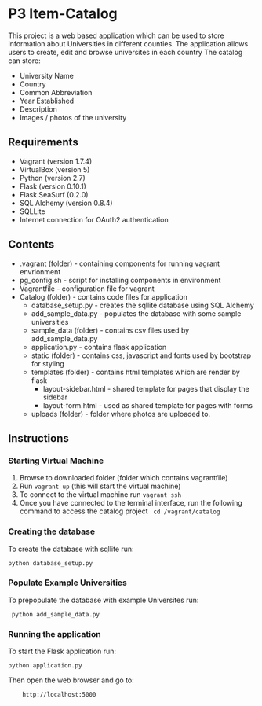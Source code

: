 # P3 Item-Catalog
This project is a web based application which can be used to store information about Universities in different counties. 
The application allows users to create, edit and browse universites in each country The catalog can store:

- University Name
- Country
- Common Abbreviation
- Year Established
- Description
- Images / photos of the university

## Requirements
- Vagrant (version 1.7.4)
- VirtualBox (version 5)
- Python (version 2.7)
- Flask (version 0.10.1)
- Flask SeaSurf (0.2.0)
- SQL Alchemy (version 0.8.4)
- SQLLite
- Internet connection for OAuth2 authentication

## Contents
- .vagrant (folder) - containing components for running vagrant envrionment
- pg_config.sh - script for installing components in environment
- Vagrantfile - configuration file for vagrant
- Catalog (folder) - contains code files for application
    - database_setup.py - creates the sqllite database using SQL Alchemy
    - add_sample_data.py - populates the database with some sample universities
    - sample_data (folder) - contains csv files used by add_sample_data.py 
    - application.py - contains flask application
    - static (folder) - contains css, javascript and fonts used by bootstrap for styling
    - templates (folder) - contains html templates which are render by flask
        - layout-sidebar.html - shared template for pages that display the sidebar
        - layout-form.html - used as shared template for pages with forms
    - uploads (folder) - folder where photos are uploaded to. 


## Instructions
### Starting Virtual Machine
1. Browse to downloaded folder (folder which contains vagrantfile)
2. Run ```vagrant up``` (this will start the virtual machine)
3. To connect to the virtual machine run ```vagrant ssh```
4. Once you have connected to the terminal interface, run the following command to access the catalog project
 ``` cd /vagrant/catalog```


### Creating the database
To create the database with sqllite run:

```python database_setup.py```

### Populate Example Universities
To prepopulate the database with example Universites run:

``` python add_sample_data.py```

### Running the application
To start the Flask application run:

 ```python application.py```

Then open the web browser and go to:
        
        http://localhost:5000
